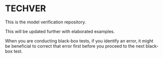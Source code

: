 # TECHVER
This is the model verification repository. 

This will be updated further with elaborated examples. 

When you are conducting black-box tests, if you identify an error, it might be beneficial to correct that error first before you proceed to the next black-box test. 
